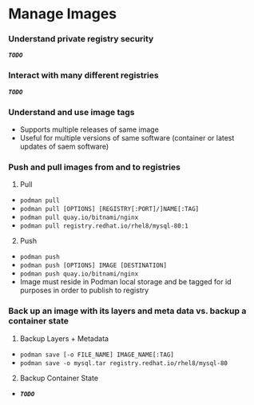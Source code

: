 # Manage Images

### Understand private registry security

***`TODO`***

### Interact with many different registries

***`TODO`***

### Understand and use image tags
- Supports multiple releases of same image
- Useful for multiple versions of same software (container or latest updates of saem software)

### Push and pull images from and to registries
1. Pull
-  `podman pull`
- `podman pull [OPTIONS] [REGISTRY[:PORT]/]NAME[:TAG]`
- `podman pull quay.io/bitnami/nginx`
- `podman pull registry.redhat.io/rhel8/mysql-80:1`
2. Push
- `podman push`
- `podman push [OPTIONS] IMAGE [DESTINATION]`
- `podman push quay.io/bitnami/nginx`
- Image must reside in Podman local storage and be tagged for id purposes in order to publish to registry

### Back up an image with its layers and meta data vs. backup a container state
1. Backup Layers + Metadata
- `podman save [-o FILE_NAME] IMAGE_NAME[:TAG]` 
- `podman save -o mysql.tar registry.redhat.io/rhel8/mysql-80`
2. Backup Container State
- ***`TODO`***
